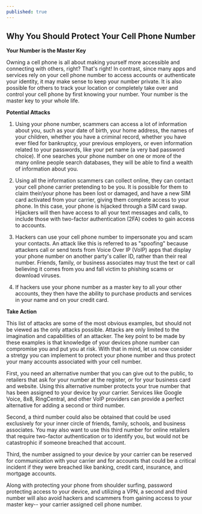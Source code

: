 ```yaml
---
published: true
---
```

## Why You Should Protect Your Cell Phone Number


**Your Number is the Master Key**

Owning a cell phone is all about making yourself more accessible and connecting with others, right? That's right! In contrast, since many apps and services rely on your cell phone number to access accounts or authenticate your identity, it may make sense to keep your number private. It is also possible for others to track your location or completely take over and control your cell phone by first knowing your number. Your number is the master key to your whole life. 

**Potential Attacks**

1) Using your phone number, scammers can access a lot of information about you, such as your date of birth, your home address, the names of your children, whether you have a criminal record, whether you have ever filed for bankruptcy, your previous employers, or even information related to your passwords, like your pet name (a very bad password choice). If one searches your phone number on one or more of the many online people search databases, they will be able to find a wealth of information about you. 

2) Using all the information scammers can collect online, they can contact your cell phone carrier pretending to be you. It is possible for them to claim their/your phone has been lost or damaged, and have a new SIM card activated from your carrier, giving them complete access to your phone. In this case, your phone is hijacked through a SIM card swap. Hijackers will then have access to all your text messages and calls, to include those with two-factor authentication (2FA) codes to gain access to accounts. 

3) Hackers can use your cell phone number to impersonate you and scam your contacts. An attack like this is referred to as "spoofing" because attackers call or send texts from Voice Over IP (VoIP) apps that display your phone number on another party's caller ID, rather than their real number. Friends, family, or business associates may trust the text or call believing it comes from you and fall victim to phishing scams or download viruses.

4) If hackers use your phone number as a master key to all your other accounts, they then have the ability to purchase products and services in your name and on your credit card.

**Take Action**

This list of attacks are some of the most obvious examples, but should not be viewed as the only attacks possible. Attacks are only limited to the imagination and capabilities of an attacker. The key point to be made by these examples is that knowledge of your devices phone number can compromise you and put you at risk. With that in mind, let us now consider a stretgy you can implement to protect your phone number and thus protect your many accounts associated with your cell number. 

First, you need an alternative number that you can give out to the public, to retailers that ask for your number at the register, or for your business card and website. Using this alternative number protects your true number that has been assigned to your device by your carrier. Services like Google Voice, 8x8, RingCentral, and other VoIP providers can provide a perfect alternative for adding a second or third number.

Second, a third number could also be obtained that could be used exclusively for your inner circle of friends, family, schools, and business associates. You may also want to use this third number for online retailers that require two-factor authentication or to identify you, but would not be catastrophic if someone breached that account. 

Third, the number assigned to your device by your carrier can be reserved for communication with your carrier and for accounts that could be a critical incident if they were breached like banking, credit card, insurance, and mortgage accounts. 

Along with protecting your phone from shoulder surfing, password protecting access to your device, and utilizing a VPN, a second and third number will also avoid hackers and scammers from gaining access to your master key-- your carrier assigned cell phone number.

